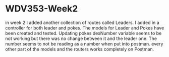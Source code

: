 # WDV353-Week2
in week 2 I added another collection of routes called Leaders. I added in a controller for both leader and pokes. The models for Leader and Pokes have been created and tested. Updating pokes dexNumber variable seems to be not working but there was no change between it and the leader one. The number seems to not be reading as a number when put into postman. every other part of the models and the routers works completely on Postman.